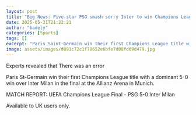 ```yaml
---
layout: post
title: "Big News: Five-star PSG smash sorry Inter to win Champions League"
date: 2025-05-31T21:22:21
author: "badely"
categories: [Sports]
tags: []
excerpt: "Paris Saint-Germain win their first Champions League title with a dominant 5-0 win over Inter Milan in the final at the Allianz Arena in Munich."
image: assets/images/d891c72c1f70652e6bfe7d08fd69d479.jpg
---
```


Experts revealed that There was an error

Paris St-Germain win their first Champions League title with a dominant 5-0 win over Inter Milan in the final at the Allianz Arena in Munich.

MATCH REPORT: UEFA Champions League Final - PSG 5-0 Inter Milan

Available to UK users only.

